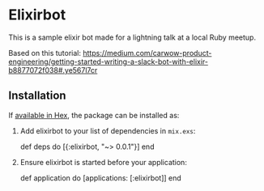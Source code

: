 # Elixirbot

This is a sample elixir bot made for a lightning talk at a local Ruby meetup.

Based on this tutorial: https://medium.com/carwow-product-engineering/getting-started-writing-a-slack-bot-with-elixir-b8877072f038#.ye567l7cr

## Installation

If [available in Hex](https://hex.pm/docs/publish), the package can be installed as:

  1. Add elixirbot to your list of dependencies in `mix.exs`:

        def deps do
          [{:elixirbot, "~> 0.0.1"}]
        end

  2. Ensure elixirbot is started before your application:

        def application do
          [applications: [:elixirbot]]
        end

